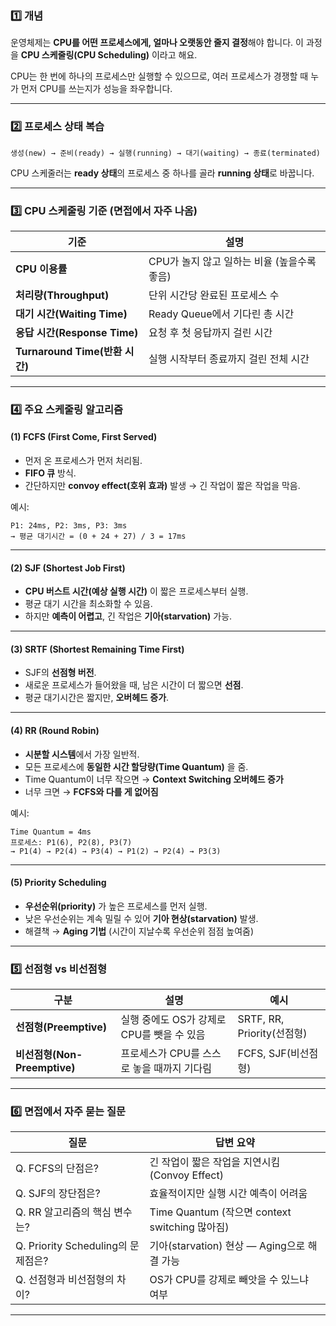 <h3 id="1️⃣-개념">1️⃣ 개념</h3>
<p>운영체제는 <strong>CPU를 어떤 프로세스에게, 얼마나 오랫동안 줄지 결정</strong>해야 합니다.
이 과정을 <strong>CPU 스케줄링(CPU Scheduling)</strong> 이라고 해요.</p>
<p>CPU는 한 번에 하나의 프로세스만 실행할 수 있으므로,
여러 프로세스가 경쟁할 때 누가 먼저 CPU를 쓰는지가 성능을 좌우합니다.</p>
<hr />
<h3 id="2️⃣-프로세스-상태-복습">2️⃣ 프로세스 상태 복습</h3>
<pre><code>생성(new) → 준비(ready) → 실행(running) → 대기(waiting) → 종료(terminated)</code></pre><p>CPU 스케줄러는 <strong>ready 상태</strong>의 프로세스 중 하나를 골라 <strong>running 상태</strong>로 바꿉니다.</p>
<hr />
<h3 id="3️⃣-cpu-스케줄링-기준-면접에서-자주-나옴">3️⃣ CPU 스케줄링 기준 (면접에서 자주 나옴)</h3>
<table>
<thead>
<tr>
<th>기준</th>
<th>설명</th>
</tr>
</thead>
<tbody><tr>
<td><strong>CPU 이용률</strong></td>
<td>CPU가 놀지 않고 일하는 비율 (높을수록 좋음)</td>
</tr>
<tr>
<td><strong>처리량(Throughput)</strong></td>
<td>단위 시간당 완료된 프로세스 수</td>
</tr>
<tr>
<td><strong>대기 시간(Waiting Time)</strong></td>
<td>Ready Queue에서 기다린 총 시간</td>
</tr>
<tr>
<td><strong>응답 시간(Response Time)</strong></td>
<td>요청 후 첫 응답까지 걸린 시간</td>
</tr>
<tr>
<td><strong>Turnaround Time(반환 시간)</strong></td>
<td>실행 시작부터 종료까지 걸린 전체 시간</td>
</tr>
</tbody></table>
<hr />
<h3 id="4️⃣-주요-스케줄링-알고리즘">4️⃣ 주요 스케줄링 알고리즘</h3>
<h4 id="1-fcfs-first-come-first-served">(1) FCFS (First Come, First Served)</h4>
<ul>
<li>먼저 온 프로세스가 먼저 처리됨.</li>
<li><strong>FIFO 큐</strong> 방식.</li>
<li>간단하지만 <strong>convoy effect(호위 효과)</strong> 발생 → 긴 작업이 짧은 작업을 막음.</li>
</ul>
<p>예시:</p>
<pre><code>P1: 24ms, P2: 3ms, P3: 3ms
→ 평균 대기시간 = (0 + 24 + 27) / 3 = 17ms</code></pre><hr />
<h4 id="2-sjf-shortest-job-first">(2) SJF (Shortest Job First)</h4>
<ul>
<li><strong>CPU 버스트 시간(예상 실행 시간)</strong> 이 짧은 프로세스부터 실행.</li>
<li>평균 대기 시간을 최소화할 수 있음.</li>
<li>하지만 <strong>예측이 어렵고</strong>, 긴 작업은 <strong>기아(starvation)</strong> 가능.</li>
</ul>
<hr />
<h4 id="3-srtf-shortest-remaining-time-first">(3) SRTF (Shortest Remaining Time First)</h4>
<ul>
<li>SJF의 <strong>선점형 버전</strong>.</li>
<li>새로운 프로세스가 들어왔을 때, 남은 시간이 더 짧으면 <strong>선점</strong>.</li>
<li>평균 대기시간은 짧지만, <strong>오버헤드 증가</strong>.</li>
</ul>
<hr />
<h4 id="4-rr-round-robin">(4) RR (Round Robin)</h4>
<ul>
<li><strong>시분할 시스템</strong>에서 가장 일반적.</li>
<li>모든 프로세스에 <strong>동일한 시간 할당량(Time Quantum)</strong> 을 줌.</li>
<li>Time Quantum이 너무 작으면 → <strong>Context Switching 오버헤드 증가</strong></li>
<li>너무 크면 → <strong>FCFS와 다를 게 없어짐</strong></li>
</ul>
<p>예시:</p>
<pre><code>Time Quantum = 4ms
프로세스: P1(6), P2(8), P3(7)
→ P1(4) → P2(4) → P3(4) → P1(2) → P2(4) → P3(3)</code></pre><hr />
<h4 id="5-priority-scheduling">(5) Priority Scheduling</h4>
<ul>
<li><strong>우선순위(priority)</strong> 가 높은 프로세스를 먼저 실행.</li>
<li>낮은 우선순위는 계속 밀릴 수 있어 <strong>기아 현상(starvation)</strong> 발생.</li>
<li>해결책 → <strong>Aging 기법</strong> (시간이 지날수록 우선순위 점점 높여줌)</li>
</ul>
<hr />
<h3 id="5️⃣-선점형-vs-비선점형">5️⃣ 선점형 vs 비선점형</h3>
<table>
<thead>
<tr>
<th>구분</th>
<th>설명</th>
<th>예시</th>
</tr>
</thead>
<tbody><tr>
<td><strong>선점형(Preemptive)</strong></td>
<td>실행 중에도 OS가 강제로 CPU를 뺏을 수 있음</td>
<td>SRTF, RR, Priority(선점형)</td>
</tr>
<tr>
<td><strong>비선점형(Non-Preemptive)</strong></td>
<td>프로세스가 CPU를 스스로 놓을 때까지 기다림</td>
<td>FCFS, SJF(비선점형)</td>
</tr>
</tbody></table>
<hr />
<h3 id="6️⃣-면접에서-자주-묻는-질문">6️⃣ 면접에서 자주 묻는 질문</h3>
<table>
<thead>
<tr>
<th>질문</th>
<th>답변 요약</th>
</tr>
</thead>
<tbody><tr>
<td>Q. FCFS의 단점은?</td>
<td>긴 작업이 짧은 작업을 지연시킴 (Convoy Effect)</td>
</tr>
<tr>
<td>Q. SJF의 장단점은?</td>
<td>효율적이지만 실행 시간 예측이 어려움</td>
</tr>
<tr>
<td>Q. RR 알고리즘의 핵심 변수는?</td>
<td>Time Quantum (작으면 context switching 많아짐)</td>
</tr>
<tr>
<td>Q. Priority Scheduling의 문제점은?</td>
<td>기아(starvation) 현상 — Aging으로 해결 가능</td>
</tr>
<tr>
<td>Q. 선점형과 비선점형의 차이?</td>
<td>OS가 CPU를 강제로 빼앗을 수 있느냐 여부</td>
</tr>
</tbody></table>
<hr />